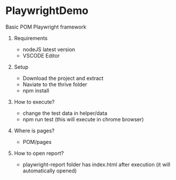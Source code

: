 # PlaywrightDemo
Basic POM Playwright framework
1. Requirements
    - nodeJS latest version
    - VSCODE Editor

2. Setup
    - Download the project and extract
    - Naviate to the thrive folder
    - npm install

3. How to execute?
    - change the test data in helper/data
    - npm run test (this will execute in chrome browser)

4. Where is pages?
    - POM/pages

5. How to open report?
    - playwright-report folder has index.html after execution (it will automatically opened)   
